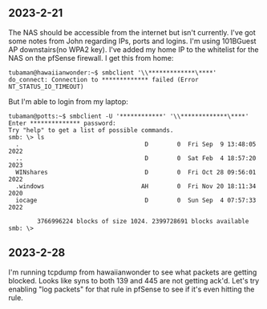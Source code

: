 ## 2023-2-21


The NAS should be accessible from the internet but isn't currently.  I've got
some notes from John regarding IPs, ports and logins.  I'm using 101BGuest AP
downstairs(no WPA2 key).  I've added my home IP to the whitelist for the NAS on
the pfSense firewall.  I get this from home:

    tubaman@hawaiianwonder:~$ smbclient '\\*************\****'
    do_connect: Connection to ************* failed (Error NT_STATUS_IO_TIMEOUT)

But I'm able to login from my laptop:

    tubaman@potts:~$ smbclient -U '************' '\\*************\****'
    Enter ************** password:
    Try "help" to get a list of possible commands.
    smb: \> ls
      .                                   D        0  Fri Sep  9 13:48:05 2022
      ..                                  D        0  Sat Feb  4 18:57:20 2023
      WINshares                           D        0  Fri Oct 28 09:56:01 2022
      .windows                           AH        0  Fri Nov 20 18:11:34 2020
      iocage                              D        0  Sun Sep  4 07:57:33 2022
    
    		3766996224 blocks of size 1024. 2399728691 blocks available
    smb: \>

## 2023-2-28

I'm running tcpdump from hawaiianwonder to see what packets are getting blocked.
Looks like syns to both 139 and 445 are not getting ack'd.  Let's try enabling
"log packets" for that rule in pfSense to see if it's even hitting the rule.

